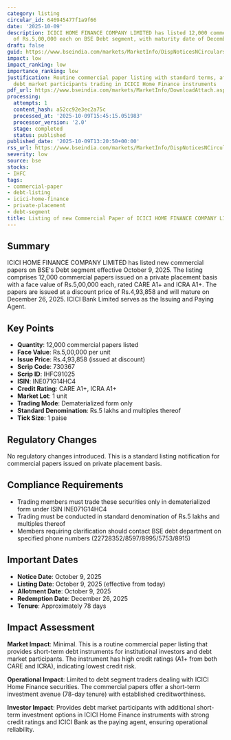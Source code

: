 ```yaml
---
category: listing
circular_id: 646945477f1a9f66
date: '2025-10-09'
description: ICICI HOME FINANCE COMPANY LIMITED has listed 12,000 commercial papers
  of Rs.5,00,000 each on BSE Debt segment, with maturity date of December 26, 2025.
draft: false
guid: https://www.bseindia.com/markets/MarketInfo/DispNoticesNCirculars.aspx?Noticeid={92B31E00-C16D-4D69-8694-7A8A5627DEB2}&noticeno=20251009-44&dt=10/09/2025&icount=44&totcount=64&flag=0
impact: low
impact_ranking: low
importance_ranking: low
justification: Routine commercial paper listing with standard terms, affects only
  debt market participants trading in ICICI Home Finance instruments
pdf_url: https://www.bseindia.com/markets/MarketInfo/DownloadAttach.aspx?id=20251009-44&attachedId=
processing:
  attempts: 1
  content_hash: a52cc92e3ec2a75c
  processed_at: '2025-10-09T15:45:15.051983'
  processor_version: '2.0'
  stage: completed
  status: published
published_date: '2025-10-09T13:20:50+00:00'
rss_url: https://www.bseindia.com/markets/MarketInfo/DispNoticesNCirculars.aspx?Noticeid={92B31E00-C16D-4D69-8694-7A8A5627DEB2}&noticeno=20251009-44&dt=10/09/2025&icount=44&totcount=64&flag=0
severity: low
source: bse
stocks:
- IHFC
tags:
- commercial-paper
- debt-listing
- icici-home-finance
- private-placement
- debt-segment
title: Listing of new Commercial Paper of ICICI HOME FINANCE COMPANY LIMITED
---
```


## Summary

ICICI HOME FINANCE COMPANY LIMITED has listed new commercial papers on BSE's Debt segment effective October 9, 2025. The listing comprises 12,000 commercial papers issued on a private placement basis with a face value of Rs.5,00,000 each, rated CARE A1+ and ICRA A1+. The papers are issued at a discount price of Rs.4,93,858 and will mature on December 26, 2025. ICICI Bank Limited serves as the Issuing and Paying Agent.

## Key Points

- **Quantity**: 12,000 commercial papers listed
- **Face Value**: Rs.5,00,000 per unit
- **Issue Price**: Rs.4,93,858 (issued at discount)
- **Scrip Code**: 730367
- **Scrip ID**: IHFC91025
- **ISIN**: INE071G14HC4
- **Credit Rating**: CARE A1+, ICRA A1+
- **Market Lot**: 1 unit
- **Trading Mode**: Dematerialized form only
- **Standard Denomination**: Rs.5 lakhs and multiples thereof
- **Tick Size**: 1 paise

## Regulatory Changes

No regulatory changes introduced. This is a standard listing notification for commercial papers issued on private placement basis.

## Compliance Requirements

- Trading members must trade these securities only in dematerialized form under ISIN INE071G14HC4
- Trading must be conducted in standard denomination of Rs.5 lakhs and multiples thereof
- Members requiring clarification should contact BSE debt department on specified phone numbers (22728352/8597/8995/5753/8915)

## Important Dates

- **Notice Date**: October 9, 2025
- **Listing Date**: October 9, 2025 (effective from today)
- **Allotment Date**: October 9, 2025
- **Redemption Date**: December 26, 2025
- **Tenure**: Approximately 78 days

## Impact Assessment

**Market Impact**: Minimal. This is a routine commercial paper listing that provides short-term debt instruments for institutional investors and debt market participants. The instrument has high credit ratings (A1+ from both CARE and ICRA), indicating lowest credit risk.

**Operational Impact**: Limited to debt segment traders dealing with ICICI Home Finance securities. The commercial papers offer a short-term investment avenue (78-day tenure) with established creditworthiness.

**Investor Impact**: Provides debt market participants with additional short-term investment options in ICICI Home Finance instruments with strong credit ratings and ICICI Bank as the paying agent, ensuring operational reliability.